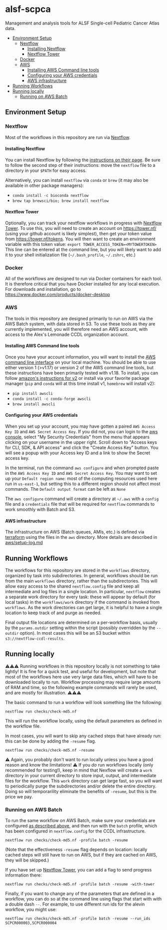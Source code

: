 # alsf-scpca
Management and analysis tools for ALSF Single-cell Pediatric Cancer Atlas data.

- [Environment Setup](#environment-setup)
  - [Nextflow](#nextflow)
    - [Installing Nextflow](#installing-nextflow)
    - [Nextflow Tower](#nextflow-tower)
  - [Docker](#docker)
  - [AWS](#aws)
    - [Installing AWS Command line tools](#installing-aws-command-line-tools)
    - [Configuring your AWS credentials](#configuring-your-aws-credentials)
    - [AWS infrastructure](#aws-infrastructure)
- [Running Workflows](#running-workflows)
- [Running locally](#running-locally)
  - [Running on AWS Batch](#running-on-aws-batch)

## Environment Setup

### Nextflow

Most of the workflows in this repository are run via [Nextflow](https://www.nextflow.io).

#### Installing Nextflow

You can install Nextflow by following the [instructions on their page](https://www.nextflow.io/docs/latest/getstarted.html#installation).
Be sure to follow the second step of their instructions: move the `nextflow` file to a directory in your `$PATH` for easy access.

Alternatively, you can install `nextflow` via `conda` or `brew` (it may also be available in other package managers):
- `conda install -c bioconda nextflow`
- `brew tap brewsci/bio; brew install nextflow`

#### Nextflow Tower

Optionally, you can track your nextflow workflows in progress with [Nextflow Tower](https://tower.nf/).
To use this, you will need to create an account on https://tower.nf/ (using your github account is likely simplest), then get your token value from https://tower.nf/tokens.
You will then want to create an environment variable with this token value:
`export TOWER_ACCESS_TOKEN=<MYTOWERTOKEN>`
This line can be entered at the command line, but you will likely want to add it to your shell initialization file (`~/.bash_profile`, `~/.zshrc`, etc.)

### Docker

All of the workflows are designed to run via Docker containers for each tool. It is therefore critical that you have Docker installed for any local execution. For downloads and installation, go to https://www.docker.com/products/docker-desktop

### AWS

The tools in this repository are designed primarily to run on AWS via the AWS Batch system, with data stored in S3.
To use these tools as they are currently implemented, you will therefore need an AWS account, with access to the Alex's Lemonade CCDL organization account.

#### Installing AWS Command line tools
Once you have your account information, you will want to install the [AWS command line interface](https://docs.aws.amazon.com/cli/latest/userguide/cli-chap-welcome.html) on your local machine.
You should be able to use either version 1 (>v1.17) or version 2 of the AWS command line tools, but these instructions have been primarily tested with v1.18.
To install, you can follow [amazon's instructions for v2](https://docs.aws.amazon.com/cli/latest/userguide/install-cliv2.html) or install via your favorite package manager (`pip` and `conda` will at this time install v1, `homebrew` will install v2):
- `pip install awscli`
- `conda install -c conda-forge awscli`
- `brew install awscli`

#### Configuring your AWS credentials

When you set up your account, you may have gotten a paired `AWS Access Key ID` and `AWS Secret Access Key`.
If you did not, you can login to the [aws console](https://console.aws.amazon.com/), select "My Security Credentials" from the menu that appears clicking on your username in the upper right.
Scroll down to "Access keys for CLI, SDK, & API access" and click the "Create Access Key" button.
You will see a popup with your Access key ID and a link to show the Secret access key.

In the terminal, run the command `aws configure` and when prompted paste in the `AWS Access Key ID` and `AWS Secret Access Key`.
You may want to set up your `Default region name`: most of the computing resources used here run in `us-east-1`, but setting this to a different region should not affect most commands.
The `Default output format` can be left as `None`

The `aws configure` command will create a directory at `~/.aws` with a `config` file and a `credentials` file that will be required for `nextflow` commands to work smoothly with Batch and S3.

#### AWS infrastructure

The infrastructure on AWS (Batch queues, AMIs, etc.) is defined via [terraform](https://www.terraform.io) using the files in the `aws` directory. More details are described in [aws/setup-log.md](aws/setup-log.md)



## Running Workflows

The workflows for this repository are stored in the `workflows` directory, organized by task into subdirectories.
In general, workflows should be run from the main `workflows` directory, rather than the subdirectories.
This will allow easy access to the shared `nextflow.config` file and keep all intermediate and log files in a single location.
In particular, `nextflow` creates a separate work directory for every task: these will appear by default (for local tasks) in the `workflows/work` directory if the command is invoked from `workflows`.
As the work directories can get large, it is helpful to have a single location to keep track of and purge as needed.

Final output file locations are determined on a per-workflow basis, usually by the `params.outdir` setting within the script (possibly overridden by the `--outdir` option).
In most cases this will be an S3 bucket within `s3://nextflow-ccdl-results`.

## Running locally

⚠️⚠️⚠️
Running workflows in this repository locally is not something to take lightly!
It is fine for a quick test, and useful for development, but note that most of the workflows here use very large data files, which will have to be downloaded locally to run.
Workflow processing may require large amounts of RAM and time, so the following example commands will rarely be used, and are mostly for illustration.
⚠️⚠️⚠️

The basic command to run a workflow will look something like the following:

```
nextflow run checks/check-md5.nf
```

This will run the workflow locally, using the default parameters as defined in the workflow file.

In most cases, you will want to skip any cached steps that have already run: this can be done by adding the `-resume` flag.

```
nextflow run checks/check-md5.nf -resume
```

⚠️ Again, you probably don't want to run locally unless you have a good reason and know the limitations! ⚠️
If you *do* run workflows locally (only recommended for testing!), keep in mind that Nexflow will create a `work` directory in your current directory to store input, output, and intermediate files for the workflow.
This `work` directory can get large fast, so you will want to periodically purge the subdirectories and/or delete the entire directory.
Doing so will temporarility eliminate the benefits of `-resume`, but this is the price we pay.


### Running on AWS Batch

To run the same workflow on AWS Batch, make sure your credentials are configured [as described above](#configuring-your-aws-credentials), and then run with the `batch` profile, which has been configured in `nextflow.config` for the CCDL infrastructure.

```
nextflow run checks/check-md5.nf -profile batch -resume
```

(Note that the effectiveness `-resume` flag depends on location: locally cached steps will still have to run on AWS, but if they are cached on AWS, they will be skipped.)

If you have set up [Nextflow Tower](#nextflow-tower), you can add a flag to send progress information there:

```
nextflow run checks/check-md5.nf -profile batch -resume -with-tower
```

Finally, if you want to change any of the parameters that are defined in a workflow, you can do so at the command line using flags that start with with a double dash `--`. For example, to use different run ids for the alevin workflow, you might use:

```
nextflow run checks/check-md5.nf -profile batch -resume --run_ids SCPCR000003,SCPCR000004
```